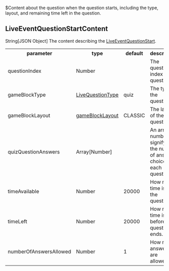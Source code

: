 $Content about the question when the question starts, including the type, layout, and remaining time left in the question.
## LiveEventQuestionStartContent
<span class="type">String[JSON Object]</span>
The content describing the [LiveEventQuestionStart](/enum/LiveEventQuestionStart).

<table>
  <tr>
    <th>parameter</th>
    <th>type</th>
    <th>default</th>
    <th>description</th>
  </tr>
  <tr>
    <td>questionIndex</td>
    <td>Number</td>
    <td></td>
    <td>The question index of the question</td>
  </tr>
  <tr>
    <td>gameBlockType</td>
    <td><a href="/enum/LiveQuestionType">LiveQuestionType</a></td>
    <td>quiz</td>
    <td>The type of the question.</td>
  </tr>
  <tr>
    <td>gameBlockLayout</td>
    <td><a href="/enum/GameBlockLayout">gameBlockLayout</a></td>
    <td>CLASSIC</td>
    <td>The layout of the question.</td>
  </tr>
  <tr>
    <td>quizQuestionAnswers</td>
    <td>Array[Number]</td>
    <td></td>
    <td>An array of numbers, signifying the number of answer choices in each question</td>
  </tr>
  <tr>
    <td>timeAvailable</td>
    <td>Number</td>
    <td>20000</td>
    <td>How much time is in the question.</td>
  </tr>
  <tr>
    <td>timeLeft</td>
    <td>Number</td>
    <td>20000</td>
    <td>How much time is left before the question ends.</td>
  </tr>
  <tr>
    <td>numberOfAnswersAllowed</td>
    <td>Number</td>
    <td>1</td>
    <td>How many answers are allowed.</td>
    <!-- I am not entirely sure why this is in. Are they adding another question type? -->
  </tr>
</table>
